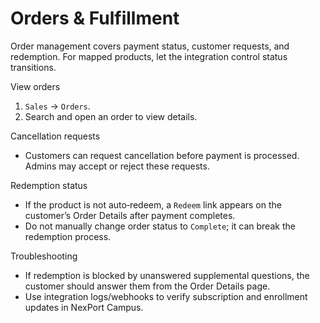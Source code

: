 # Orders & Fulfillment

Order management covers payment status, customer requests, and redemption. For mapped products, let the integration control status transitions.

View orders
1) `Sales` → `Orders`.
2) Search and open an order to view details.

Cancellation requests
- Customers can request cancellation before payment is processed. Admins may accept or reject these requests.

Redemption status
- If the product is not auto‑redeem, a `Redeem` link appears on the customer’s Order Details after payment completes.
- Do not manually change order status to `Complete`; it can break the redemption process.

Troubleshooting
- If redemption is blocked by unanswered supplemental questions, the customer should answer them from the Order Details page.
- Use integration logs/webhooks to verify subscription and enrollment updates in NexPort Campus.

